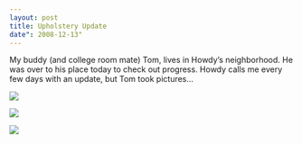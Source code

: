 ```yaml
---
layout: post
title: Upholstery Update
date": 2008-12-13"
---
```


My buddy (and college room mate) Tom, lives in Howdy’s neighborhood. He was over to his place today to check out progress. Howdy calls me every few days with an update, but Tom took pictures…

![](/images/pop/studeute/IMG_7950.jpg)

![](/images/pop/studeute/IMG_7951.jpg)

![](/images/pop/studeute/IMG_7949.jpg)
